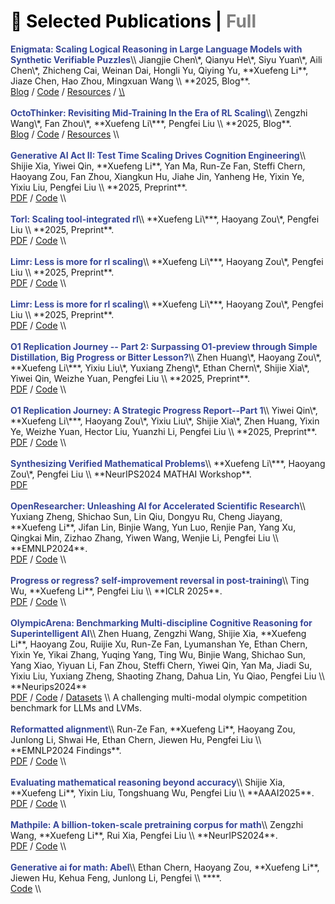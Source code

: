<!-- CSS 样式：默认未选中显示灰色，选中时为黑色 -->
<style>
  .publication-header span {
    cursor: pointer;
    color: gray;
  }
  .publication-header span.active {
    color: black;
  }
</style>

<div id="publications">

<!-- 标题区域，使用 h1 实现 Markdown 的 # 标题效果 -->

<h1 class="publication-header">
  <span id="selectedHeader" class="active" onclick="filterPubs('selected')">📖 Selected Publications</span> |
  <span id="fullHeader" onclick="filterPubs('full')">Full</span>
</h1>

<div class="paper-box-text" data-selected="false" markdown="1">
<strong><font color="#374798">Enigmata: Scaling Logical Reasoning in Large Language Models with Synthetic Verifiable Puzzles</font></strong>\\
Jiangjie Chen\*, Qianyu He\*, Siyu Yuan\*, Aili Chen\*, Zhicheng Cai, Weinan Dai, Hongli Yu, Qiying Yu, **Xuefeng Li**, Jiaze Chen, Hao Zhou, Mingxuan Wang \\
**2025, Blog**. <br>
<a href="https://arxiv.org/pdf/2505.19914" style="pdf"><span>Blog</span></a> / 
<a href="https://seed-enigmata.github.io/" style="code"><span>Code</span></a> / 
<a href="https://huggingface.co/BytedTsinghua-SIA/Enigmata-Qwen2.5-32B" style="pdf"><span>Resources</span></a> /
<a href="https://github.com/BytedTsinghua-SIA/Enigmata"> \\
</a>
<br>
<br>
</div>

<div class="paper-box-text" data-selected="true" markdown="1">
<strong><font color="#374798">OctoThinker: Revisiting Mid-Training In the Era of RL Scaling</font></strong>\\
Zengzhi Wang\*, Fan Zhou\*, **Xuefeng Li\***, Pengfei Liu \\
**2025, Blog**. <br>
<a href="https://natural-rugby-f7c.notion.site/OctoThinker-Revisiting-Mid-Training-1d20b810e2d680c494a9f9dad0a90d53" style="pdf"><span>Blog</span></a> / 
<a href="https://github.com/GAIR-NLP/OctoThinker" style="code"><span>Code</span></a> / 
<a href="https://huggingface.co/OctoThinker" style="pdf"><span>Resources</span></a> \\
</a>
<br>
<br>
</div>

<div class="paper-box-text" data-selected="false" markdown="1">
<strong><font color="#374798">Generative AI Act II: Test Time Scaling Drives Cognition Engineering</font></strong>\\
Shijie Xia, Yiwei Qin, **Xuefeng Li**, Yan Ma, Run-Ze Fan, Steffi Chern, Haoyang Zou, Fan Zhou, Xiangkun Hu, Jiahe Jin, Yanheng He, Yixin Ye, Yixiu Liu, Pengfei Liu \\
**2025, Preprint**. <br>
<a href="https://arxiv.org/abs/2504.13828" style="pdf"><span>PDF</span></a> / 
<a href="https://github.com/GAIR-NLP/cognition-engineering" style="code"><span>Code</span></a> \\
</a>
<br>
<br>
</div>

<div class="paper-box-text" data-selected="true" markdown="1">
<strong><font color="#374798">Torl: Scaling tool-integrated rl</font></strong>\\
**Xuefeng Li\***, Haoyang Zou\*, Pengfei Liu \\
**2025, Preprint**. <br>
<a href="https://arxiv.org/pdf/2503.23383" style="pdf"><span>PDF</span></a> / 
<a href="https://github.com/GAIR-NLP/ToRL" style="code"><span>Code</span></a> \\
</a>
<br>
<br>
</div>

<div class="paper-box-text" data-selected="true" markdown="1">
<strong><font color="#374798">Limr: Less is more for rl scaling</font></strong>\\
**Xuefeng Li\***, Haoyang Zou\*, Pengfei Liu \\
**2025, Preprint**. <br>
<a href="https://arxiv.org/pdf/2502.11886" style="pdf"><span>PDF</span></a> / 
<a href="https://github.com/GAIR-NLP/LIMR" style="code"><span>Code</span></a> \\
</a>
<br>
<br>
</div>

<div class="paper-box-text" data-selected="false" markdown="1">
<strong><font color="#374798">Limr: Less is more for rl scaling</font></strong>\\
**Xuefeng Li\***, Haoyang Zou\*, Pengfei Liu \\
**2025, Preprint**. <br>
<a href="https://arxiv.org/pdf/2502.11886" style="pdf"><span>PDF</span></a> / 
<a href="https://github.com/GAIR-NLP/LIMR" style="code"><span>Code</span></a> \\
</a>
<br>
<br>
</div>

<div class="paper-box-text" data-selected="false" markdown="1">
<strong><font color="#374798">O1 Replication Journey -- Part 2: Surpassing O1-preview through Simple Distillation, Big Progress or Bitter Lesson?</font></strong>\\
Zhen Huang\*, Haoyang Zou\*, **Xuefeng Li\***, Yixiu Liu\*, Yuxiang Zheng\*, Ethan Chern\*, Shijie Xia\*, Yiwei Qin, Weizhe Yuan, Pengfei Liu  \\
**2025, Preprint**. <br>
<a href="https://arxiv.org/pdf/2502.11886" style="pdf"><span>PDF</span></a> / 
<a href="https://github.com/GAIR-NLP/LIMR" style="code"><span>Code</span></a> \\
</a>
<br>
<br>
</div>

<div class="paper-box-text" data-selected="true" markdown="1">
<strong><font color="#374798">O1 Replication Journey: A Strategic Progress Report--Part 1</font></strong>\\
Yiwei Qin\*, **Xuefeng Li\***, Haoyang Zou\*, Yixiu Liu\*, Shijie Xia\*, Zhen Huang, Yixin Ye, Weizhe Yuan, Hector Liu, Yuanzhi Li, Pengfei Liu \\
**2025, Preprint**. <br>
<a href="https://arxiv.org/abs/2410.18982" style="pdf"><span>PDF</span></a> / 
<a href="https://github.com/GAIR-NLP/O1-Journey" style="code"><span>Code</span></a> \\
</a>
<br>
<br>
</div>




<div class="paper-box-text" data-selected="false" markdown="1">
<strong><font color="#374798">Synthesizing Verified Mathematical Problems</font></strong>\\
**Xuefeng Li\***, Haoyang Zou\*, Pengfei Liu \\
**NeurIPS2024 MATHAI Workshop**. <br>
<a href="https://openreview.net/pdf?id=L5US093OwO" style="pdf"><span>PDF</span></a> 
</a>
<br>
<br>
</div>


<div class="paper-box-text" data-selected="false" markdown="1">
<strong><font color="#374798">OpenResearcher: Unleashing AI for Accelerated Scientific Research</font></strong>\\
Yuxiang Zheng, Shichao Sun, Lin Qiu, Dongyu Ru, Cheng Jiayang, **Xuefeng Li**, Jifan Lin, Binjie Wang, Yun Luo, Renjie Pan, Yang Xu, Qingkai Min, Zizhao Zhang, Yiwen Wang, Wenjie Li, Pengfei Liu \\
**EMNLP2024**. <br>
<a href="https://arxiv.org/pdf/2502.11886" style="pdf"><span>PDF</span></a> / 
<a href="https://github.com/GAIR-NLP/LIMR" style="code"><span>Code</span></a> \\
</a>
<br>
<br>
</div>


<div class="paper-box-text" data-selected="true" markdown="1">
<strong><font color="#374798">Progress or regress? self-improvement reversal in post-training</font></strong>\\
Ting Wu, **Xuefeng Li**, Pengfei Liu \\
**ICLR 2025**. <br>
<a href="https://arxiv.org/pdf/2407.05013" style="pdf"><span>PDF</span></a> / 
<a href="https://github.com/GAIR-NLP/self-improvement-reversal" style="code"><span>Code</span></a> \\
</a>
<br>
<br>
</div>


<div class="paper-box-text" data-selected="false" markdown="1">
<strong><font color="#374798">OlympicArena: Benchmarking Multi-discipline Cognitive Reasoning for Superintelligent AI</font></strong>\\
Zhen Huang, Zengzhi Wang, Shijie Xia, **Xuefeng Li**, Haoyang Zou, Ruijie Xu, Run-Ze Fan, Lyumanshan Ye, Ethan Chern, Yixin Ye, Yikai Zhang, Yuqing Yang, Ting Wu, Binjie Wang, Shichao Sun, Yang Xiao, Yiyuan Li, Fan Zhou, Steffi Chern, Yiwei Qin, Yan Ma, Jiadi Su, Yixiu Liu, Yuxiang Zheng, Shaoting Zhang, Dahua Lin, Yu Qiao, Pengfei Liu \\
**Neurips2024** <br>
<a href="https://arxiv.org/abs/2406.12753" style="pdf"><span>PDF</span></a> /
<a href="https://github.com/GAIR-NLP/OlympicArena" style="code"><span>Code</span></a> /
<a href="https://huggingface.co/datasets/GAIR/OlympicArena" style="pdf"><span>Datasets</span></a> \\
</a>
<span>A challenging multi-modal olympic competition benchmark for LLMs and LVMs.</span> 
<br>
<br>
</div>

<div class="paper-box-text" data-selected="false" markdown="1">
<strong><font color="#374798">Reformatted alignment</font></strong>\\
Run-Ze Fan, **Xuefeng Li**, Haoyang Zou, Junlong Li, Shwai He, Ethan Chern, Jiewen Hu, Pengfei Liu \\
**EMNLP2024 Findings**. <br>
<a href="https://arxiv.org/pdf/2402.12219" style="pdf"><span>PDF</span></a> / 
<a href="https://github.com/GAIR-NLP/ReAlign" style="code"><span>Code</span></a> \\
</a>
<br>
<br>
</div>

<div class="paper-box-text" data-selected="false" markdown="1">
<strong><font color="#374798">Evaluating mathematical reasoning beyond accuracy</font></strong>\\
Shijie Xia, **Xuefeng Li**, Yixin Liu, Tongshuang Wu, Pengfei Liu \\
**AAAI2025**. <br>
<a href="https://arxiv.org/pdf/2404.05692" style="pdf"><span>PDF</span></a> / 
<a href="https://github.com/GAIR-NLP/ReasonEval" style="code"><span>Code</span></a> \\
</a>
<br>
<br>
</div>

<div class="paper-box-text" data-selected="false" markdown="1">
<strong><font color="#374798">Mathpile: A billion-token-scale pretraining corpus for math</font></strong>\\
Zengzhi Wang, **Xuefeng Li**, Rui Xia, Pengfei Liu \\
**NeurIPS2024**. <br>
<a href="https://arxiv.org/pdf/2312.17120" style="pdf"><span>PDF</span></a> / 
<a href="https://github.com/GAIR-NLP/MathPile" style="code"><span>Code</span></a> \\
</a>
<br>
<br>
</div>

<div class="paper-box-text" data-selected="true" markdown="1">
<strong><font color="#374798">Generative ai for math: Abel</font></strong>\\
Ethan Chern, Haoyang Zou, **Xuefeng Li**, Jiewen Hu, Kehua Feng, Junlong Li, Pengfei \\
****. <br>
<a href="https://github.com/GAIR-NLP/Abel" style="code"><span>Code</span></a> \\
</a>
<br>
<br>
</div>


</div>

<script>
function filterPubs(filterType) {
  var pubs = document.getElementById('publications').children;
  for (var i = 0; i < pubs.length; i++) {
    var selectedAttr = pubs[i].getAttribute('data-selected');
    if (selectedAttr !== null) { // 只对存在 data-selected 属性的元素进行处理
      if (filterType === 'selected') {
        pubs[i].style.display = (selectedAttr === 'true') ? '' : 'none';
      } else {
        pubs[i].style.display = '';
      }
    }
  }
  // 更新标题 active 样式
  if (filterType === 'selected') {
    document.getElementById('selectedHeader').classList.add('active');
    document.getElementById('fullHeader').classList.remove('active');
  } else {
    document.getElementById('fullHeader').classList.add('active');
    document.getElementById('selectedHeader').classList.remove('active');
  }
}
document.addEventListener('DOMContentLoaded', function() {
  filterPubs('selected');
});
</script>